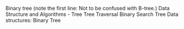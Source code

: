 Binary tree (note the first line: Not to be confused with B-tree.)
Data Structure and Algorithms - Tree
Tree Traversal
Binary Search Tree
Data structures: Binary Tree
